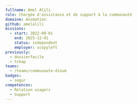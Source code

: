 ```yaml
---
fullname: Amel Alili
role: Chargée d'assistance et de support à la communauté
domaine: Animation
github: amelalili
missions:
  - start: 2022-09-01
    end: 2025-12-01
    status: independent
    employer: scopyleft
previously:
  - dossierfacile
  - tchap
teams:
  - /teams/communaute-dinum
badges:
  - segur
competences:
  - Relation usagers
  - Support
---
```

